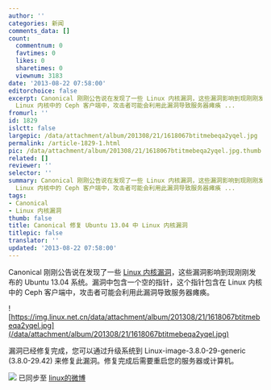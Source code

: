 ```yaml
---
author: ''
categories: 新闻
comments_data: []
count:
  commentnum: 0
  favtimes: 0
  likes: 0
  sharetimes: 0
  viewnum: 3183
date: '2013-08-22 07:58:00'
editorchoice: false
excerpt: Canonical 刚刚公告说在发现了一些 Linux 内核漏洞，这些漏洞影响到现刚刚发布的 Ubuntu 13.04 系统。漏洞中包含一个空的指针，这个指针包含在
  Linux 内核中的 Ceph 客户端中，攻击者可能会利用此漏洞导致服务器瘫痪 ...
fromurl: ''
id: 1829
islctt: false
largepic: /data/attachment/album/201308/21/1618067btitmebeqa2yqel.jpg
permalink: /article-1829-1.html
pic: /data/attachment/album/201308/21/1618067btitmebeqa2yqel.jpg.thumb.jpg
related: []
reviewer: ''
selector: ''
summary: Canonical 刚刚公告说在发现了一些 Linux 内核漏洞，这些漏洞影响到现刚刚发布的 Ubuntu 13.04 系统。漏洞中包含一个空的指针，这个指针包含在
  Linux 内核中的 Ceph 客户端中，攻击者可能会利用此漏洞导致服务器瘫痪 ...
tags:
- Canonical
- Linux 内核漏洞
thumb: false
title: Canonical 修复 Ubuntu 13.04 中 Linux 内核漏洞
titlepic: false
translator: ''
updated: '2013-08-22 07:58:00'
---
```


Canonical 刚刚公告说在发现了一些 [Linux 内核漏洞](http://www.ubuntu.com/usn/usn-1935-1/)，这些漏洞影响到现刚刚发布的 Ubuntu 13.04 系统。漏洞中包含一个空的指针，这个指针包含在 Linux 内核中的 Ceph 客户端中，攻击者可能会利用此漏洞导致服务器瘫痪。


![https://img.linux.net.cn/data/attachment/album/201308/21/1618067btitmebeqa2yqel.jpg](/data/attachment/album/201308/21/1618067btitmebeqa2yqel.jpg)


漏洞已经修复完成，您可以通过升级系统到 Linux-image-3.8.0-29-generic (3.8.0-29.42) 来修复此漏洞。修复完成后需要重启您的服务器或计算机。


![](https://img.linux.net.cn/xwb/images/bgimg/icon_logo.png) 已同步至 [linux的微博](http://weibo.com/1772191555)